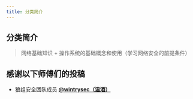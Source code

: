 ```yaml
---
title: 分类简介
---
```

## 分类简介

> 网络基础知识 + 操作系统的基础概念和使用（学习网络安全的前提条件）
>

## 感谢以下师傅们的投稿
 - 狼组安全团队成员 **[@wintrysec（温酒）](https://github.com/wintrysec)**

